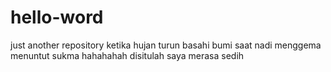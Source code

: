 # hello-word
just another repository
ketika hujan turun basahi bumi saat nadi menggema menuntut sukma hahahahah
disitulah saya merasa sedih
